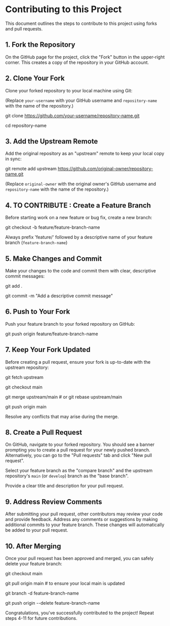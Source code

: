 # Contributing to this Project

This document outlines the steps to contribute to this project using forks and pull requests.


## 1. Fork the Repository

On the GitHub page for the project, click the "Fork" button in the upper-right corner. This creates a copy of the repository in your GitHub account.



## 2. Clone Your Fork

Clone your forked repository to your local machine using Git:

(Replace `your-username` with your GitHub username and `repository-name` with the name of the repository.)

git clone https://github.com/your-username/repository-name.git

cd repository-name



## 3. Add the Upstream Remote

Add the original repository as an "upstream" remote to keep your local copy in sync:

git remote add upstream https://github.com/original-owner/repository-name.git

(Replace `original-owner` with the original owner's GitHub username and `repository-name` with the name of the repository.)



## 4. TO CONTRIBUTE : Create a Feature Branch

Before starting work on a new feature or bug fix, create a new branch:

git checkout -b feature/feature-branch-name

Always prefix 'feature/' followed by a descriptive name of your feature branch (`feature-branch-name`)



## 5. Make Changes and Commit

Make your changes to the code and commit them with clear, descriptive commit messages:

git add .

git commit -m "Add a descriptive commit message"



## 6. Push to Your Fork

Push your feature branch to your forked repository on GitHub:

git push origin feature/feature-branch-name



## 7. Keep Your Fork Updated

Before creating a pull request, ensure your fork is up-to-date with the upstream repository:

git fetch upstream

git checkout main

git merge upstream/main # or git rebase upstream/main

git push origin main

Resolve any conflicts that may arise during the merge.



## 8. Create a Pull Request

On GitHub, navigate to your forked repository. You should see a banner prompting you to create a pull request for your newly pushed branch. Alternatively, you can go to the "Pull requests" tab and click "New pull request".

Select your feature branch as the "compare branch" and the upstream repository's `main` (or `develop`) branch as the "base branch".

Provide a clear title and description for your pull request.



## 9. Address Review Comments

After submitting your pull request, other contributors may review your code and provide feedback. Address any comments or suggestions by making additional commits to your feature branch. These changes will automatically be added to your pull request.



## 10. After Merging

Once your pull request has been approved and merged, you can safely delete your feature branch:

git checkout main

git pull origin main # to ensure your local main is updated

git branch -d feature-branch-name

git push origin --delete feature-branch-name


Congratulations, you've successfully contributed to the project! Repeat steps 4-11 for future contributions.
